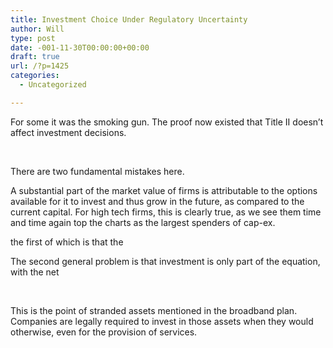 ```yaml
---
title: Investment Choice Under Regulatory Uncertainty
author: Will
type: post
date: -001-11-30T00:00:00+00:00
draft: true
url: /?p=1425
categories:
  - Uncategorized

---
```

For some it was the smoking gun. The proof now existed that Title II doesn&#8217;t affect investment decisions.

&nbsp;

There are two fundamental mistakes here.

A substantial part of the market value of firms is attributable to the options available for it to invest and thus grow in the future, as compared to the current capital. For high tech firms, this is clearly true, as we see them time and time again top the charts as the largest spenders of cap-ex.

the first of which is that the

The second general problem is that investment is only part of the equation, with the net

&nbsp;

This is the point of stranded assets mentioned in the broadband plan. Companies are legally required to invest in those assets when they would otherwise, even for the provision of services.